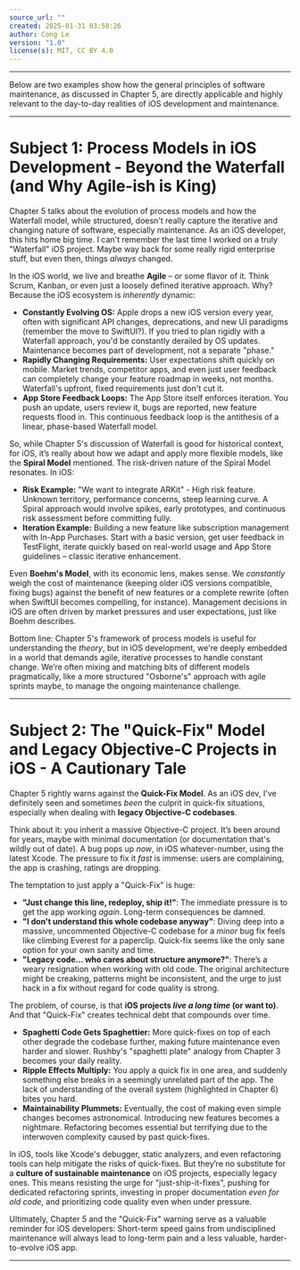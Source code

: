 ```yaml
---
source_url: ""
created: 2025-01-31 03:50:26
author: Cong Le
version: "1.0"
license(s): MIT, CC BY 4.0
---
```


---

Below are two examples show how the general principles of software maintenance, as discussed in Chapter 5, are directly applicable and highly relevant to the day-to-day realities of iOS development and maintenance.


---


# Subject 1:  Process Models in iOS Development - Beyond the Waterfall (and Why Agile-ish is King)

Chapter 5 talks about the evolution of process models and how the Waterfall model, while structured, doesn't really capture the iterative and changing nature of software, especially maintenance.  As an iOS developer, this hits home big time. I can't remember the last time I worked on a truly "Waterfall" iOS project.  Maybe way back for some really rigid enterprise stuff, but even then, things *always* changed.

In the iOS world, we live and breathe **Agile** – or some flavor of it.  Think Scrum, Kanban, or even just a loosely defined iterative approach.  Why? Because the iOS ecosystem is *inherently* dynamic:

*   **Constantly Evolving OS:**  Apple drops a new iOS version every year, often with significant API changes, deprecations, and new UI paradigms (remember the move to SwiftUI?).  If you tried to plan rigidly with a Waterfall approach, you'd be constantly derailed by OS updates. Maintenance becomes part of development, not a separate "phase."
*   **Rapidly Changing Requirements:**  User expectations shift quickly on mobile.  Market trends, competitor apps, and even just user feedback can completely change your feature roadmap in weeks, not months. Waterfall's upfront, fixed requirements just don't cut it.
*   **App Store Feedback Loops:** The App Store itself enforces iteration.  You push an update, users review it, bugs are reported, new feature requests flood in. This continuous feedback loop is the antithesis of a linear, phase-based Waterfall model.

So, while Chapter 5's discussion of Waterfall is good for historical context, for iOS, it’s really about how we adapt and apply more flexible models, like the **Spiral Model** mentioned.  The risk-driven nature of the Spiral Model resonates.  In iOS:

*   **Risk Example:**  "We want to integrate ARKit" - High risk feature. Unknown territory, performance concerns, steep learning curve.  A Spiral approach would involve spikes, early prototypes, and continuous risk assessment before committing fully.
*   **Iteration Example:**  Building a new feature like subscription management with In-App Purchases.  Start with a basic version, get user feedback in TestFlight, iterate quickly based on real-world usage and App Store guidelines – classic iterative enhancement.

Even **Boehm's Model**, with its economic lens, makes sense.  We *constantly* weigh the cost of maintenance (keeping older iOS versions compatible, fixing bugs) against the benefit of new features or a complete rewrite (often when SwiftUI becomes compelling, for instance). Management decisions in iOS are often driven by market pressures and user expectations, just like Boehm describes.

Bottom line: Chapter 5's framework of process models is useful for understanding the *theory*, but in iOS development, we're deeply embedded in a world that demands agile, iterative processes to handle constant change. We’re often mixing and matching bits of different models pragmatically, like a more structured "Osborne's" approach with agile sprints maybe, to manage the ongoing maintenance challenge.

-----



# Subject 2:  The "Quick-Fix" Model and Legacy Objective-C Projects in iOS - A Cautionary Tale

Chapter 5 rightly warns against the **Quick-Fix Model**. As an iOS dev, I've definitely seen and sometimes *been* the culprit in quick-fix situations, especially when dealing with **legacy Objective-C codebases**.

Think about it: you inherit a massive Objective-C project. It’s been around for years, maybe with minimal documentation (or documentation that's wildly out of date).  A bug pops up *now*, in iOS whatever-number, using the latest Xcode. The pressure to fix it *fast* is immense: users are complaining, the app is crashing, ratings are dropping.

The temptation to just apply a "Quick-Fix" is huge:

*   **"Just change this line, redeploy, ship it!"**: The immediate pressure is to get the app working *again*. Long-term consequences be damned.
*   **"I don't understand this whole codebase anyway"**:  Diving deep into a massive, uncommented Objective-C codebase for a *minor* bug fix feels like climbing Everest for a paperclip. Quick-fix seems like the only sane option for your own sanity and time.
*   **"Legacy code... who cares about structure anymore?"**: There’s a weary resignation when working with old code. The original architecture might be creaking, patterns might be inconsistent, and the urge to just hack in a fix without regard for code quality is strong.

The problem, of course, is that **iOS projects *live a long time* (or want to)**. And that "Quick-Fix" creates technical debt that compounds over time.

*   **Spaghetti Code Gets Spaghettier:**  More quick-fixes on top of each other degrade the codebase further, making future maintenance even harder and slower. Rushby's "spaghetti plate" analogy from Chapter 3 becomes your daily reality.
*   **Ripple Effects Multiply:**  You apply a quick fix in one area, and suddenly something else breaks in a seemingly unrelated part of the app.  The lack of understanding of the overall system (highlighted in Chapter 6) bites you hard.
*   **Maintainability Plummets:**  Eventually, the cost of making even simple changes becomes astronomical.  Introducing new features becomes a nightmare. Refactoring becomes essential but terrifying due to the interwoven complexity caused by past quick-fixes.

In iOS, tools like Xcode's debugger, static analyzers, and even refactoring tools can help mitigate the risks of quick-fixes. But they’re no substitute for a **culture of sustainable maintenance** on iOS projects, especially legacy ones.  This means resisting the urge for "just-ship-it-fixes", pushing for dedicated refactoring sprints, investing in proper documentation *even for old code*, and prioritizing code quality even when under pressure.

Ultimately, Chapter 5 and the "Quick-Fix" warning serve as a valuable reminder for iOS developers:  Short-term speed gains from undisciplined maintenance will always lead to long-term pain and a less valuable, harder-to-evolve iOS app.




----

